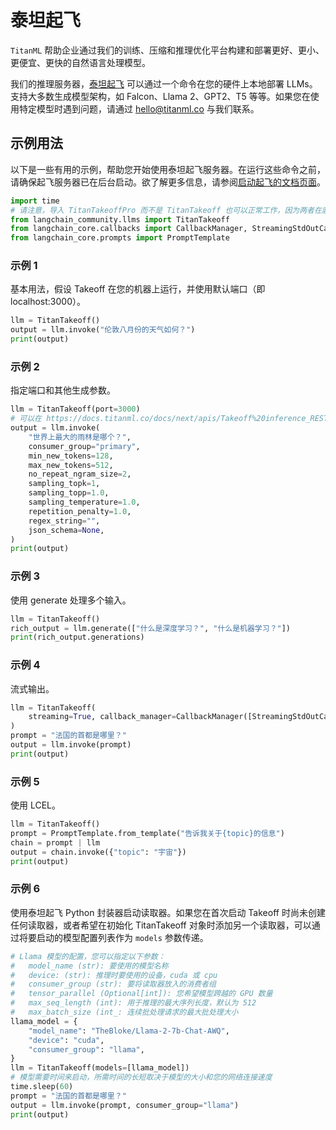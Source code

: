 # 泰坦起飞

`TitanML` 帮助企业通过我们的训练、压缩和推理优化平台构建和部署更好、更小、更便宜、更快的自然语言处理模型。

我们的推理服务器，[泰坦起飞](https://docs.titanml.co/docs/intro) 可以通过一个命令在您的硬件上本地部署 LLMs。支持大多数生成模型架构，如 Falcon、Llama 2、GPT2、T5 等等。如果您在使用特定模型时遇到问题，请通过 hello@titanml.co 与我们联系。

## 示例用法

以下是一些有用的示例，帮助您开始使用泰坦起飞服务器。在运行这些命令之前，请确保起飞服务器已在后台启动。欲了解更多信息，请参阅[启动起飞的文档页面](https://docs.titanml.co/docs/Docs/launching/)。

```python
import time
# 请注意，导入 TitanTakeoffPro 而不是 TitanTakeoff 也可以正常工作，因为两者在底层使用相同的对象
from langchain_community.llms import TitanTakeoff
from langchain_core.callbacks import CallbackManager, StreamingStdOutCallbackHandler
from langchain_core.prompts import PromptTemplate
```

### 示例 1

基本用法，假设 Takeoff 在您的机器上运行，并使用默认端口（即 localhost:3000）。

```python
llm = TitanTakeoff()
output = llm.invoke("伦敦八月份的天气如何？")
print(output)
```

### 示例 2

指定端口和其他生成参数。

```python
llm = TitanTakeoff(port=3000)
# 可以在 https://docs.titanml.co/docs/next/apis/Takeoff%20inference_REST_API/generate#request 找到参数的详细列表
output = llm.invoke(
    "世界上最大的雨林是哪个？",
    consumer_group="primary",
    min_new_tokens=128,
    max_new_tokens=512,
    no_repeat_ngram_size=2,
    sampling_topk=1,
    sampling_topp=1.0,
    sampling_temperature=1.0,
    repetition_penalty=1.0,
    regex_string="",
    json_schema=None,
)
print(output)
```

### 示例 3

使用 generate 处理多个输入。

```python
llm = TitanTakeoff()
rich_output = llm.generate(["什么是深度学习？", "什么是机器学习？"])
print(rich_output.generations)
```

### 示例 4

流式输出。

```python
llm = TitanTakeoff(
    streaming=True, callback_manager=CallbackManager([StreamingStdOutCallbackHandler()])
)
prompt = "法国的首都是哪里？"
output = llm.invoke(prompt)
print(output)
```

### 示例 5

使用 LCEL。

```python
llm = TitanTakeoff()
prompt = PromptTemplate.from_template("告诉我关于{topic}的信息")
chain = prompt | llm
output = chain.invoke({"topic": "宇宙"})
print(output)
```

### 示例 6

使用泰坦起飞 Python 封装器启动读取器。如果您在首次启动 Takeoff 时尚未创建任何读取器，或者希望在初始化 TitanTakeoff 对象时添加另一个读取器，可以通过将要启动的模型配置列表作为 `models` 参数传递。

```python
# Llama 模型的配置，您可以指定以下参数：
#   model_name (str): 要使用的模型名称
#   device: (str): 推理时要使用的设备，cuda 或 cpu
#   consumer_group (str): 要将读取器放入的消费者组
#   tensor_parallel (Optional[int]): 您希望模型跨越的 GPU 数量
#   max_seq_length (int): 用于推理的最大序列长度，默认为 512
#   max_batch_size (int_: 连续批处理请求的最大批处理大小
llama_model = {
    "model_name": "TheBloke/Llama-2-7b-Chat-AWQ",
    "device": "cuda",
    "consumer_group": "llama",
}
llm = TitanTakeoff(models=[llama_model])
# 模型需要时间来启动，所需时间的长短取决于模型的大小和您的网络连接速度
time.sleep(60)
prompt = "法国的首都是哪里？"
output = llm.invoke(prompt, consumer_group="llama")
print(output)
```